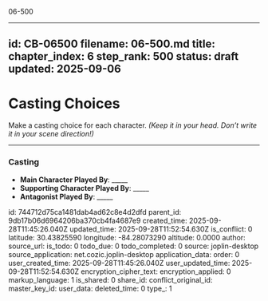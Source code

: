 06-500

---
id: CB-06500
filename: 06-500.md
title: 
chapter_index: 6
step_rank: 500
status: draft
updated: 2025-09-06
---

# Casting Choices

Make a casting choice for each character. *(Keep it in your head. Don’t write it in your scene direction!)*

---

### **Casting**

- **Main Character Played By**: _____  
- **Supporting Character Played By**: _____  
- **Antagonist Played By**: _____  


id: 744712d75ca1481dab4ad62c8e4d2dfd
parent_id: 9db17b06d6964206ba370cb4fa4687e9
created_time: 2025-09-28T11:45:26.040Z
updated_time: 2025-09-28T11:52:54.630Z
is_conflict: 0
latitude: 30.43825590
longitude: -84.28073290
altitude: 0.0000
author: 
source_url: 
is_todo: 0
todo_due: 0
todo_completed: 0
source: joplin-desktop
source_application: net.cozic.joplin-desktop
application_data: 
order: 0
user_created_time: 2025-09-28T11:45:26.040Z
user_updated_time: 2025-09-28T11:52:54.630Z
encryption_cipher_text: 
encryption_applied: 0
markup_language: 1
is_shared: 0
share_id: 
conflict_original_id: 
master_key_id: 
user_data: 
deleted_time: 0
type_: 1